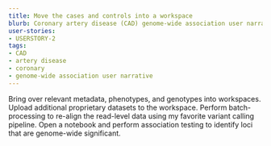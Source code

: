 ```yaml
---
title: Move the cases and controls into a workspace
blurb: Coronary artery disease (CAD) genome-wide association user narrative
user-stories:
- USERSTORY-2
tags:
- CAD
- artery disease
- coronary
- genome-wide association user narrative
---
```

Bring over relevant metadata, phenotypes, and genotypes into workspaces.
Upload additional proprietary datasets to the workspace.
Perform batch-processing to re-align the read-level data using my favorite variant calling pipeline.
Open a notebook and perform association testing to identify loci that are genome-wide significant.